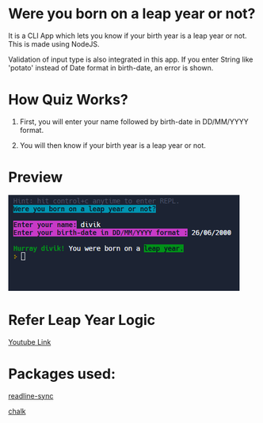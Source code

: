 # Were you born on a leap year or not?
 It is a CLI App which lets you know if your birth year is a leap year or not. This is made using NodeJS.

 Validation of input type is also integrated in this app. If you enter String like 'potato' instead of Date format in birth-date, an error is shown.

# How Quiz Works?
1. First, you will enter your name followed by birth-date in DD/MM/YYYY format.

2. You will then know if your birth year is a leap year or not.

# Preview
![quiz](https://github.com/divikjuneja17/Were-you-born-on-a-leap-year-or-not/blob/main/preview.png?raw=true)

# Refer Leap Year Logic
[Youtube Link](https://www.youtube.com/watch?v=lROrjh8sBLQ)
# Packages used:
[readline-sync](https://www.npmjs.com/package/readline-sync)

[chalk](https://www.npmjs.com/package/chalk)